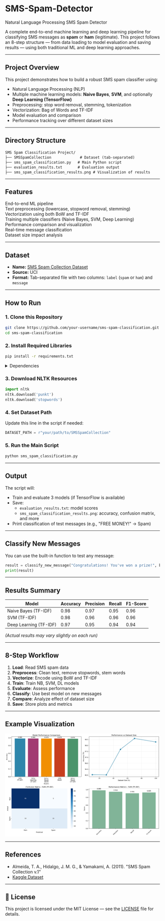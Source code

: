 # SMS-Spam-Detector
Natural Language Processing SMS Spam Detector

A complete end-to-end machine learning and deep learning pipeline for classifying SMS messages as **spam** or **ham** (legitimate). This project follows an 8-step structure — from data loading to model evaluation and saving results — using both traditional ML and deep learning approaches.

---

## Project Overview

This project demonstrates how to build a robust SMS spam classifier using:
- Natural Language Processing (NLP)
- Multiple machine learning models: **Naive Bayes**, **SVM**, and optionally **Deep Learning (TensorFlow)**
- Preprocessing: stop word removal, stemming, tokenization
- Vectorization: Bag of Words and TF-IDF
- Model evaluation and comparison
- Performance tracking over different dataset sizes

---

## Directory Structure

```
SMS Spam Classification Project/
├── SMSSpamCollection             # Dataset (tab-separated)
├── sms_spam_classification.py   # Main Python script
├── evaluation_results.txt       # Evaluation output
├── sms_spam_classification_results.png # Visualization of results
```

---

## Features

End-to-end ML pipeline  
Text preprocessing (lowercase, stopword removal, stemming)  
Vectorization using both BoW and TF-IDF  
Training multiple classifiers (Naive Bayes, SVM, Deep Learning)  
Performance comparison and visualization  
Real-time message classification  
Dataset size impact analysis  

---

## Dataset

- **Name:** [SMS Spam Collection Dataset](https://www.kaggle.com/datasets/uciml/sms-spam-collection-dataset)  
- **Source:** UCI   
- **Format:** Tab-separated file with two columns: `label` (`spam` or `ham`) and `message`

---

## How to Run

### 1. Clone this Repository

```bash
git clone https://github.com/your-username/sms-spam-classification.git
cd sms-spam-classification
```

### 2. Install Required Libraries

```bash
pip install -r requirements.txt
```

<details>
<summary> Dependencies</summary>

- `pandas`, `numpy`, `nltk`
- `scikit-learn`
- `matplotlib`, `seaborn`
- `tensorflow` (optional, for deep learning)

</details>

### 3. Download NLTK Resources

```python
import nltk
nltk.download('punkt')
nltk.download('stopwords')
```

### 4. Set Dataset Path

Update this line in the script if needed:

```python
DATASET_PATH = r"your/path/to/SMSSpamCollection"
```

### 5. Run the Main Script

```bash
python sms_spam_classification.py
```

---

## Output

The script will:
- Train and evaluate 3 models (if TensorFlow is available)
- Save:
  - `evaluation_results.txt`: model scores
  - `sms_spam_classification_results.png`: accuracy, confusion matrix, and more
- Print classification of test messages (e.g., "FREE MONEY!" → Spam)

---

## Classify New Messages

You can use the built-in function to test any message:

```python
result = classify_new_message("Congratulations! You've won a prize!", best_model_info, count_vectorizer, tfidf_vectorizer)
print(result)
```

---

## Results Summary

| Model                 | Accuracy | Precision | Recall | F1-Score |
|----------------------|----------|-----------|--------|----------|
| Naive Bayes (TF-IDF) | 0.98     | 0.97      | 0.95   | 0.96     |
| SVM (TF-IDF)         | 0.98     | 0.96      | 0.96   | 0.96     |
| Deep Learning (TF-IDF)| 0.97    | 0.95      | 0.94   | 0.94     |

_(Actual results may vary slightly on each run)_

---

## 8-Step Workflow

1. **Load**: Read SMS spam data  
2. **Preprocess**: Clean text, remove stopwords, stem words  
3. **Vectorize**: Encode using BoW and TF-IDF  
4. **Train**: Train NB, SVM, DL models  
5. **Evaluate**: Assess performance  
6. **Classify**: Use best model on new messages  
7. **Compare**: Analyze effect of dataset size  
8. **Save**: Store plots and metrics  

---

## Example Visualization

![sms_spam_classification_results.png](sms_spam_classification_results.png)

---

## References

- Almeida, T. A., Hidalgo, J. M. G., & Yamakami, A. (2011). "SMS Spam Collection v.1"
- [Kaggle Dataset](https://www.kaggle.com/datasets/uciml/sms-spam-collection-dataset)

---


## 📄 License

This project is licensed under the MIT License — see the [LICENSE](LICENSE) file for details.
